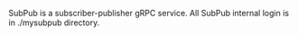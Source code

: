 SubPub is a subscriber-publisher gRPC service.
All SubPub internal login is in ./mysubpub directory.

